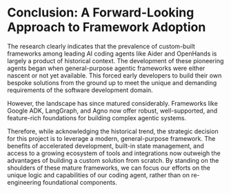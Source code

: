 # Conclusion: A Forward-Looking Approach to Framework Adoption

The research clearly indicates that the prevalence of custom-built frameworks among leading AI coding agents like Aider and OpenHands is largely a product of historical context. The development of these pioneering agents began when general-purpose agentic frameworks were either nascent or not yet available. This forced early developers to build their own bespoke solutions from the ground up to meet the unique and demanding requirements of the software development domain.

However, the landscape has since matured considerably. Frameworks like Google ADK, LangGraph, and Agno now offer robust, well-supported, and feature-rich foundations for building complex agentic systems.

Therefore, while acknowledging the historical trend, the strategic decision for this project is to leverage a modern, general-purpose framework. The benefits of accelerated development, built-in state management, and access to a growing ecosystem of tools and integrations now outweigh the advantages of building a custom solution from scratch. By standing on the shoulders of these mature frameworks, we can focus our efforts on the unique logic and capabilities of our coding agent, rather than on re-engineering foundational components.